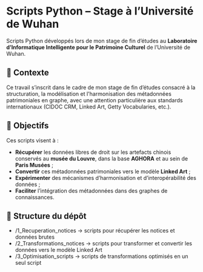 # Scripts Python – Stage à l’Université de Wuhan
Scripts Python développés lors de mon stage de fin d’études au **Laboratoire d’Informatique Intelligente pour le Patrimoine Culturel** de l’Université de Wuhan.

## 📖 Contexte
Ce travail s’inscrit dans le cadre de mon stage de fin d’études consacré à la structuration, la modélisation et l'harmonisation des métadonnées patrimoniales en graphe, avec une attention particulière aux standards internationaux (CIDOC CRM, Linked Art, Getty Vocabularies, etc.).

## 🎯 Objectifs
Ces scripts visent à :
- **Récupérer** les données libres de droit sur les artefacts chinois conservés au **musée du Louvre**, dans la base **AGHORA** et au sein de **Paris Musées** ;  
- **Convertir** ces métadonnées patrimoniales vers le modèle **Linked Art** ;  
- **Expérimenter** des mécanismes d’harmonisation et d’interopérabilité des données ;  
- **Faciliter** l’intégration des métadonnées dans des graphes de connaissances.  

## 📂 Structure du dépôt
- /1_Recuperation_notices → scripts pour récupérer les notices et données brutes
- /2_Transformations_notices → scripts pour transformer et convertir les données vers le modèle Linked Art
- /3_Optimisation_scripts → scripts de transformations optimisés en un seul script
